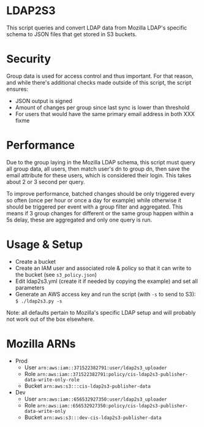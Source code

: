 # LDAP2S3

This script queries and convert LDAP data from Mozilla LDAP's specific schema to JSON files that get stored in S3
buckets.

# Security

Group data is used for access control and thus important. For that reason, and while there's additional checks made
outside of this script, the script ensures:

- JSON output is signed
- Amount of changes per group since last sync is lower than threshold
- For users that would have the same primary email address in both XXX fixme

# Performance

Due to the group laying in the Mozilla LDAP schema, this script must query all group data, all users, then match user's
dn to group dn, then save the email attribute for these users, which is considered their login.
This takes about 2 or 3 second per query.

To improve performance, batched changes should be only triggered every so often (once per hour or once a day for
example) while otherwise it should be triggered per event with a group filter and aggregated.
This means if 3 group changes for different or the same group happen within a 5s delay, these are aggregated and only
one query is run.

# Usage & Setup

- Create a bucket
- Create an IAM user and associated role & policy so that it can write to the bucket (see `s3_policy.json`)
- Edit ldap2s3.yml (create it if needed by copying the example) and set all parameters
- Generate an AWS access key and run the script (with `-s` to send to S3): `$ ./ldap2s3.py -s`

Note: all defaults pertain to Mozilla's specific LDAP setup and will probably not work out of the box elsewhere.

# Mozilla ARNs

- Prod
  - User `arn:aws:iam::371522382791:user/ldap2s3_uploader`
  - Role `arn:aws:iam::371522382791:policy/cis-ldap2s3-publisher-data-write-only-role`
  - Bucket `arn:aws:s3:::cis-ldap2s3-publisher-data`
- Dev
  - User `arn:aws:iam::656532927350:user/ldap2s3_uploader`
  - Role `arn:aws:iam::656532927350:policy/cis-ldap2s3-publisher-data-write-only`
  - Bucket `arn:aws:s3:::dev-cis-ldap2s3-publisher-data`
